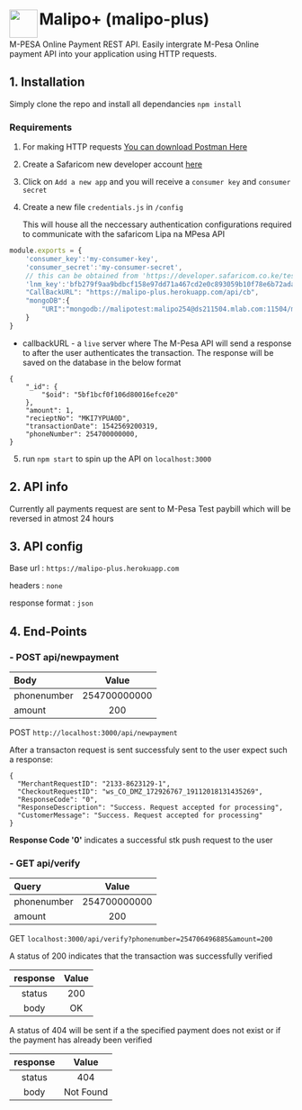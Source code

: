 # Malipo+ (malipo-plus) <img src ="https://github.com/EdwinWalela/malipoplus/blob/master/logo.png" align="left" width="50" height="50"/>

M-PESA Online Payment REST API. Easily intergrate M-Pesa Online payment API into your application using HTTP requests.
## 1. Installation
Simply clone the repo and install all dependancies `npm install`

### Requirements
1. For making HTTP requests [You can download Postman Here](https://www.getpostman.com/apps)
2. Create a Safaricom new developer account [here](https://developer.safaricom.co.ke/login-register) 
3. Click on `Add a new app` and you will receive a `consumer key` and `consumer secret`
4. Create a new file `credentials.js` in `/config` 

    This will house all the neccessary authentication configurations required to communicate with the safaricom Lipa na MPesa API

```javascript
module.exports = {
    'consumer_key':'my-consumer-key',
    'consumer_secret':'my-consumer-secret',
    // this can be obtained from 'https://developer.safaricom.co.ke/test_credentials'
    'lnm_key':'bfb279f9aa9bdbcf158e97dd71a467cd2e0c893059b10f78e6b72ada1ed2c919',
    "CallBackURL": "https://malipo-plus.herokuapp.com/api/cb",
    "mongoDB":{
        "URI":"mongodb://malipotest:malipo254@ds211504.mlab.com:11504/malipoplus"
    }
}
```

* callbackURL - a `live` server where The M-Pesa API will send a response to after the user authenticates the transaction. The response
will be saved on the database in the below format
```
{
    "_id": {
        "$oid": "5bf1bcf0f106d80016efce20"
    },
    "amount": 1,
    "recieptNo": "MKI7YPUA0D",
    "transactionDate": 1542569200319,
    "phoneNumber": 254700000000,
}
```
5. run `npm start` to spin up the API on `localhost:3000`

## 2. API info
Currently all payments request are sent to M-Pesa Test paybill which will be reversed in atmost 24 hours

## 3. API config
Base url : `https://malipo-plus.herokuapp.com`

headers : `none`

response format : `json`

## 4. End-Points

### - POST api/newpayment
| Body           | Value        |
| :------------- |:------------:|
| phonenumber    | 254700000000 |
| amount         | 200          |

  POST `http://localhost:3000/api/newpayment`

  After a transacton request is sent successfuly sent to the user expect such a response:
  ```
  {
    "MerchantRequestID": "2133-8623129-1",
    "CheckoutRequestID": "ws_CO_DMZ_172926767_19112018131435269",
    "ResponseCode": "0",
    "ResponseDescription": "Success. Request accepted for processing",
    "CustomerMessage": "Success. Request accepted for processing"
  }
  ```
  **Response Code '0'** indicates a successful stk push request to the user

### - GET api/verify
| Query          | Value        |
| :------------- |:------------:|
| phonenumber    | 254700000000 |
| amount         | 200          |


   GET `localhost:3000/api/verify?phonenumber=254706496885&amount=200`
     
   A status of 200 indicates that the transaction was successfully verified 
    
   | response| Value |
   | :-----: |:-----:|
   | status  |  200  |
   | body    |  OK   |
   
   
   A status of 404 will be sent if a the specified payment does not exist or if the payment has already been verified
   
   | response| Value |
   | :-----: |:-----:|
   | status  | 404 |
   | body    | Not Found  |
   
  
